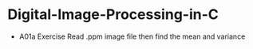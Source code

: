 # Digital-Image-Processing-in-C

* A01a Exercise
Read .ppm image file then find the mean and variance
